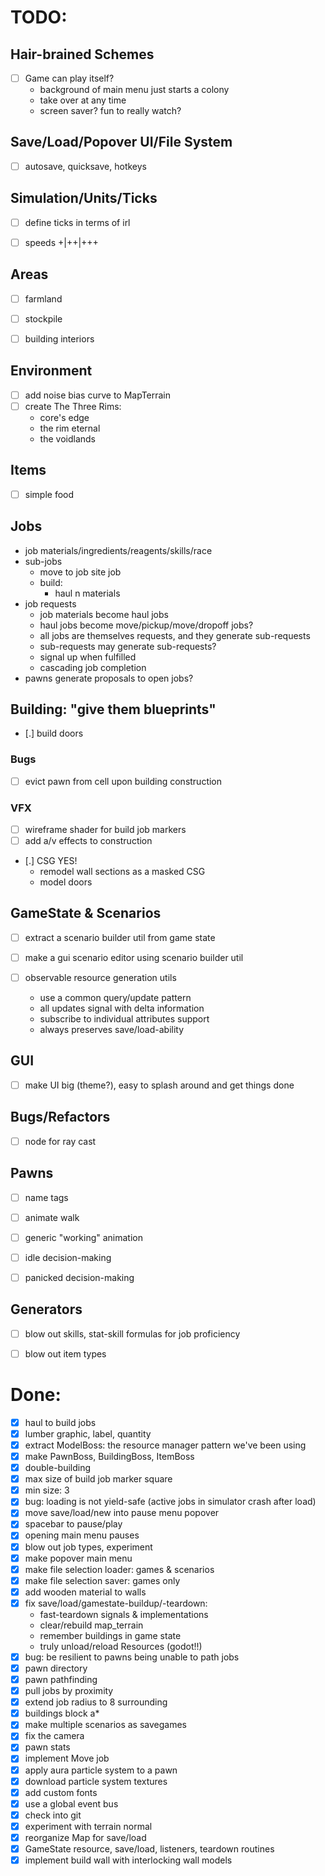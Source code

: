 # TODO:

## Hair-brained Schemes
- [ ] Game can play itself?
  - background of main menu just starts a colony
  - take over at any time
  - screen saver? fun to really watch?


## Save/Load/Popover UI/File System
- [ ] autosave, quicksave, hotkeys


## Simulation/Units/Ticks
- [ ] define ticks in terms of irl
- [ ] speeds +|++|+++


## Areas
- [ ] farmland
- [ ] stockpile
- [ ] building interiors


## Environment
- [ ] add noise bias curve to MapTerrain
- [ ] create The Three Rims:
  - core's edge
  - the rim eternal
  - the voidlands


## Items
- [ ] simple food


## Jobs
- job materials/ingredients/reagents/skills/race
- sub-jobs
  - move to job site job
  - build:
    - haul n materials
- job requests
  - job materials become haul jobs
  - haul jobs become move/pickup/move/dropoff jobs?
  - all jobs are themselves requests, and they generate sub-requests
  - sub-requests may generate sub-requests?
  - signal up when fulfilled
  - cascading job completion
- pawns generate proposals to open jobs?

## Building: "give them blueprints"
- [.] build doors
### Bugs
  - [ ] evict pawn from cell upon building construction
### VFX
  - [ ] wireframe shader for build job markers
  - [ ] add a/v effects to construction
  - [.] CSG YES!
    - remodel wall sections as a masked CSG
    - model doors


## GameState & Scenarios
- [ ] extract a scenario builder util from game state
- [ ] make a gui scenario editor using scenario builder util

- [ ] observable resource generation utils
  - use a common query/update pattern
  - all updates signal with delta information
  - subscribe to individual attributes support
  - always preserves save/load-ability


## GUI
- [ ] make UI big (theme?), easy to splash around and get things done


## Bugs/Refactors
- [ ] node for ray cast


## Pawns
- [ ] name tags
- [ ] animate walk
- [ ] generic "working" animation
- [ ] idle decision-making
- [ ] panicked decision-making


## Generators
- [ ] blow out skills, stat-skill formulas for job proficiency
- [ ] blow out item types


# Done:
- [x] haul to build jobs
- [x] lumber graphic, label, quantity
- [x] extract ModelBoss: the resource manager pattern we've been using
- [x] make PawnBoss, BuildingBoss, ItemBoss
- [x] double-building
- [x] max size of build job marker square
- [x] min size: 3
- [x] bug: loading is not yield-safe (active jobs in simulator crash after load)
- [x] move save/load/new into pause menu popover
- [x] spacebar to pause/play
- [x] opening main menu pauses
- [x] blow out job types, experiment
- [x] make popover main menu
- [x] make file selection loader: games & scenarios
- [x] make file selection saver: games only
- [x] add wooden material to walls
- [x] fix save/load/gamestate-buildup/-teardown:
  - fast-teardown signals & implementations
  - clear/rebuild map_terrain
  - remember buildings in game state
  - truly unload/reload Resources (godot!!)
- [x] bug: be resilient to pawns being unable to path jobs
- [x] pawn directory
- [x] pawn pathfinding
- [x] pull jobs by proximity
- [x] extend job radius to 8 surrounding
- [x] buildings block a*
- [x] make multiple scenarios as savegames
- [x] fix the camera
- [x] pawn stats
- [x] implement Move job
- [x] apply aura particle system to a pawn
- [x] download particle system textures
- [x] add custom fonts
- [x] use a global event bus
- [x] check into git
- [x] experiment with terrain normal
- [x] reorganize Map for save/load
- [x] GameState resource, save/load, listeners, teardown routines
- [x] implement build wall with interlocking wall models
